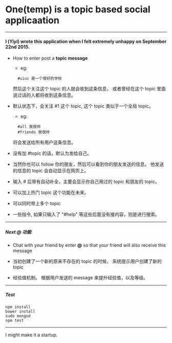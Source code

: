 # One(temp) is a topic based social applicaation
---
#### I (*Yiyi*) wrote this application when I felt extremely unhappy on September 22nd 2015.

* How to enter post a **topic message**  
  * eg:
  ```
    #uiuc 是一个很好的学校
  ```
    然后这个关注这个 topic 的人就会收到这条信息， 或者曾经在这个 topic 里面说过话的人都将收到这条信息。

* 默认状态下，会关注 #1 这个 topic, 这个 topic 类似于一个全局 topic。
  * eg:
  ```
    #all 我很帅
    #friends 我很帅
  ```
  将会发送给所有用户这条信息。

* 没有加 #topic 的话，默认为发给自己。

* 当然你也可以 follow 你的朋友，然后可以看到你的朋友发送的信息。 他发送的信息的 topic 会自动显示在网页上。

* 输入 # 后带有自动补全，主要会显示你自己用过的 topic 和朋友的 topic。  

* 可以加上热门 topic 这个功能在未来。

* 可以同时带上多个 topic

* 一些指令, 如果只输入了 "#help" 等这些后面没有接内容，则是进行搜索。

---
##### Next @ 功能

* Chat with your friend by enter **@** so that your friend will also receive this message

* 当初创建了一个新的原来不存在的 topic 的时候， 系统提示用户创建了新的 topic  

* 经验值机制。 根据用户发送的 message 来提升经验值，以及等级。
---
##### Test
```
npm install
bower install
sudo mongod
npm test
```
---
I might make it a startup.
